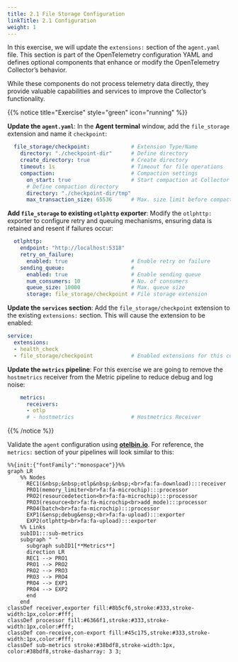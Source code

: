 ```yaml
---
title: 2.1 File Storage Configuration
linkTitle: 2.1 Configuration
weight: 1
---
```


In this exercise, we will update the `extensions:` section of the `agent.yaml` file. This section is part of the OpenTelemetry configuration YAML and defines optional components that enhance or modify the OpenTelemetry Collector’s behavior.

While these components do not process telemetry data directly, they provide valuable capabilities and services to improve the Collector’s functionality.

{{% notice title="Exercise" style="green" icon="running" %}}

**Update the `agent.yaml`**: In the **Agent terminal** window, add the `file_storage` extension and name it `checkpoint`:

```yaml
  file_storage/checkpoint:             # Extension Type/Name
    directory: "./checkpoint-dir"      # Define directory
    create_directory: true             # Create directory
    timeout: 1s                        # Timeout for file operations
    compaction:                        # Compaction settings
      on_start: true                   # Start compaction at Collector startup
      # Define compaction directory
      directory: "./checkpoint-dir/tmp"
      max_transaction_size: 65536      # Max. size limit before compaction occurs
```

**Add `file_storage` to existing `otlphttp` exporter**: Modify the `otlphttp:` exporter to configure retry and queuing mechanisms, ensuring data is retained and resent if failures occur:

```yaml
  otlphttp: 
    endpoint: "http://localhost:5318"
    retry_on_failure:
      enabled: true                    # Enable retry on failure
    sending_queue:                     # 
      enabled: true                    # Enable sending queue
      num_consumers: 10                # No. of consumers
      queue_size: 10000                # Max. queue size
      storage: file_storage/checkpoint # File storage extension
```

**Update the `services` section**: Add the `file_storage/checkpoint` extension to the existing `extensions:` section. This will cause the extension to be enabled:

```yaml
service:
  extensions:
  - health_check
  - file_storage/checkpoint            # Enabled extensions for this collector
```

**Update the `metrics` pipeline**: For this exercise we are going to remove the `hostmetrics` receiver from the Metric pipeline to reduce debug and log noise:

```yaml
    metrics:
      receivers:
      - otlp
      # - hostmetrics                  # Hostmetrics Receiver
```

{{% /notice %}}

Validate the `agent` configuration using **[otelbin.io](https://www.otelbin.io/)**. For reference, the `metrics:` section of your pipelines will look similar to this:

```mermaid
%%{init:{"fontFamily":"monospace"}}%%
graph LR
    %% Nodes
      REC1(&nbsp;&nbsp;otlp&nbsp;&nbsp;<br>fa:fa-download):::receiver
      PRO1(memory_limiter<br>fa:fa-microchip):::processor
      PRO2(resourcedetection<br>fa:fa-microchip):::processor
      PRO3(resource<br>fa:fa-microchip<br>add_mode):::processor
      PRO4(batch<br>fa:fa-microchip):::processor
      EXP1(&ensp;debug&ensp;<br>fa:fa-upload):::exporter
      EXP2(otlphttp<br>fa:fa-upload):::exporter
    %% Links
    subID1:::sub-metrics
    subgraph " "
      subgraph subID1[**Metrics**]
      direction LR
      REC1 --> PRO1
      PRO1 --> PRO2
      PRO2 --> PRO3
      PRO3 --> PRO4
      PRO4 --> EXP1
      PRO4 --> EXP2
      end
    end
classDef receiver,exporter fill:#8b5cf6,stroke:#333,stroke-width:1px,color:#fff;
classDef processor fill:#6366f1,stroke:#333,stroke-width:1px,color:#fff;
classDef con-receive,con-export fill:#45c175,stroke:#333,stroke-width:1px,color:#fff;
classDef sub-metrics stroke:#38bdf8,stroke-width:1px, color:#38bdf8,stroke-dasharray: 3 3;
```
